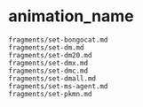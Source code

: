 
# animation_name

```{.include}
fragments/set-bongocat.md
fragments/set-dm.md
fragments/set-dm20.md
fragments/set-dmx.md
fragments/set-dmc.md
fragments/set-dmall.md
fragments/set-ms-agent.md
fragments/set-pkmn.md
```
